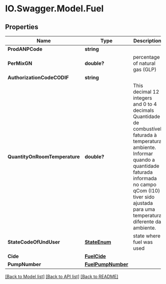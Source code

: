 # IO.Swagger.Model.Fuel
## Properties

Name | Type | Description | Notes
------------ | ------------- | ------------- | -------------
**ProdANPCode** | **string** |  | 
**PerMixGN** | **double?** | percentage of natural gas (GLP) | [optional] 
**AuthorizationCodeCODIF** | **string** |  | [optional] 
**QuantityOnRoomTemperature** | **double?** | This decimal 12 integers and 0 to 4 decimals Quantidade de combustível faturada à temperatura ambiente. Informar quando a quantidade faturada informada no campo qCom (I10) tiver sido ajustada para uma temperatura diferente da ambiente.  | [optional] 
**StateCodeOfUndUser** | [**StateEnum**](StateEnum.md) | state where fuel was used | 
**Cide** | [**FuelCide**](FuelCide.md) |  | [optional] 
**PumpNumber** | [**FuelPumpNumber**](FuelPumpNumber.md) |  | [optional] 

[[Back to Model list]](../README.md#documentation-for-models) [[Back to API list]](../README.md#documentation-for-api-endpoints) [[Back to README]](../README.md)

